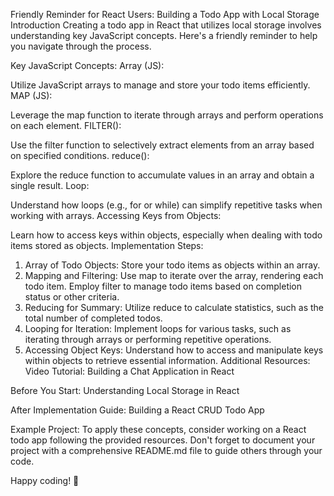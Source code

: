 Friendly Reminder for React Users: Building a Todo App with Local Storage
Introduction
Creating a todo app in React that utilizes local storage involves understanding key JavaScript concepts. Here's a friendly reminder to help you navigate through the process.

Key JavaScript Concepts:
Array (JS):

Utilize JavaScript arrays to manage and store your todo items efficiently.
MAP (JS):

Leverage the map function to iterate through arrays and perform operations on each element.
FILTER():

Use the filter function to selectively extract elements from an array based on specified conditions.
reduce():

Explore the reduce function to accumulate values in an array and obtain a single result.
Loop:

Understand how loops (e.g., for or while) can simplify repetitive tasks when working with arrays.
Accessing Keys from Objects:

Learn how to access keys within objects, especially when dealing with todo items stored as objects.
Implementation Steps:
1. Array of Todo Objects:
Store your todo items as objects within an array.
2. Mapping and Filtering:
Use map to iterate over the array, rendering each todo item.
Employ filter to manage todo items based on completion status or other criteria.
3. Reducing for Summary:
Utilize reduce to calculate statistics, such as the total number of completed todos.
4. Looping for Iteration:
Implement loops for various tasks, such as iterating through arrays or performing repetitive operations.
5. Accessing Object Keys:
Understand how to access and manipulate keys within objects to retrieve essential information.
Additional Resources:
Video Tutorial: Building a Chat Application in React

Before You Start: Understanding Local Storage in React

After Implementation Guide: Building a React CRUD Todo App

Example Project:
To apply these concepts, consider working on a React todo app following the provided resources. Don't forget to document your project with a comprehensive README.md file to guide others through your code.

Happy coding! 🚀
